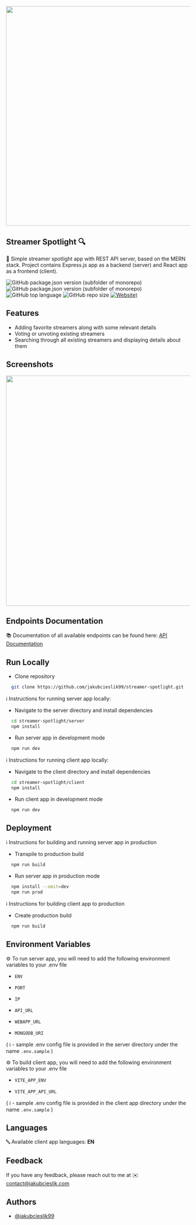 # <img src="https://i.ibb.co/bstFRHH/streamer-spotlight-1.png" width="600">

## Streamer Spotlight 🔍

📌 Simple streamer spotlight app with REST API server, based on the MERN stack. Project contains Express.js app as a backend
(server) and React app as a frontend (client).

![GitHub package.json version (subfolder of monorepo)](https://img.shields.io/github/package-json/v/jakubcieslik99/streamer-spotlight?color=orange&filename=server%2Fpackage.json&label=server%20version)
![GitHub package.json version (subfolder of monorepo)](https://img.shields.io/github/package-json/v/jakubcieslik99/streamer-spotlight?color=orange&filename=client%2Fpackage.json&label=client%20version)
![GitHub top language](https://img.shields.io/github/languages/top/jakubcieslik99/streamer-spotlight)
![GitHub repo size](https://img.shields.io/github/repo-size/jakubcieslik99/streamer-spotlight)
[![Website)](https://img.shields.io/website?label=demo%20website&url=https%3A%2F%2Fstreamer-spotlight.jakubcieslik.com%2F)](https://streamer-spotlight.jakubcieslik.com/)

## Features

- Adding favorite streamers along with some relevant details
- Voting or unvoting existing streamers
- Searching through all existing streamers and displaying details about them

## Screenshots

<img src="https://i.ibb.co/DCsVHSX/streamer-spotlight-2.png" width="630">

## Endpoints Documentation

📚 Documentation of all available endpoints can be found here:
[API Documentation](https://documenter.getpostman.com/view/20607862/2s93z6ejcb)

## Run Locally

- Clone repository

```bash
  git clone https://github.com/jakubcieslik99/streamer-spotlight.git
```

ℹ️ Instructions for running server app locally:

- Navigate to the server directory and install dependencies

```bash
  cd streamer-spotlight/server
  npm install
```

- Run server app in development mode

```bash
  npm run dev
```

ℹ️ Instructions for running client app locally:

- Navigate to the client directory and install dependencies

```bash
  cd streamer-spotlight/client
  npm install
```

- Run client app in development mode

```bash
  npm run dev
```

## Deployment

ℹ️ Instructions for building and running server app in production

- Transpile to production build

```bash
  npm run build
```

- Run server app in production mode

```bash
  npm install --omit=dev
  npm run prod
```

ℹ️ Instructions for building client app to production

- Create production build

```bash
  npm run build
```

## Environment Variables

⚙️ To run server app, you will need to add the following environment variables to your .env file

- `ENV`

- `PORT`

- `IP`

- `API_URL`

- `WEBAPP_URL`

- `MONGODB_URI`

( ℹ️ - sample .env config file is provided in the server directory under the name `.env.sample` )

⚙️ To build client app, you will need to add the following environment variables to your .env file

- `VITE_APP_ENV`

- `VITE_APP_API_URL`

( ℹ️ - sample .env config file is provided in the client app directory under the name `.env.sample` )

## Languages

🔤 Available client app languages: **EN**

## Feedback

If you have any feedback, please reach out to me at ✉️ contact@jakubcieslik.com

## Authors

- [@jakubcieslik99](https://www.github.com/jakubcieslik99)
